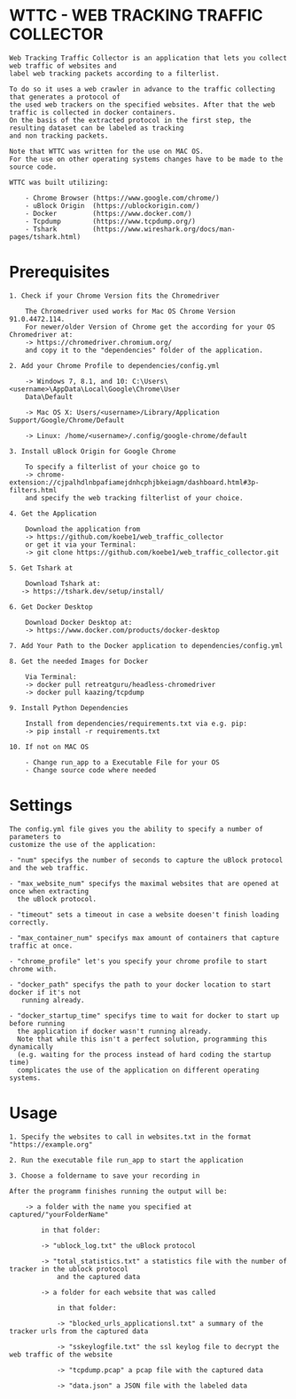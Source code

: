 # WTTC - WEB TRACKING TRAFFIC COLLECTOR

    Web Tracking Traffic Collector is an application that lets you collect web traffic of websites and 
    label web tracking packets according to a filterlist.

    To do so it uses a web crawler in advance to the traffic collecting that generates a protocol of 
    the used web trackers on the specified websites. After that the web traffic is collected in docker containers. 
    On the basis of the extracted protocol in the first step, the resulting dataset can be labeled as tracking 
    and non tracking packets.

    Note that WTTC was written for the use on MAC OS.
    For the use on other operating systems changes have to be made to the source code.

    WTTC was built utilizing:

        - Chrome Browser (https://www.google.com/chrome/)
        - uBlock Origin  (https://ublockorigin.com/)
        - Docker         (https://www.docker.com/)
        - Tcpdump        (https://www.tcpdump.org/)
        - Tshark         (https://www.wireshark.org/docs/man-pages/tshark.html)

# Prerequisites

    1. Check if your Chrome Version fits the Chromedriver

        The Chromedriver used works for Mac OS Chrome Version 91.0.4472.114.
        For newer/older Version of Chrome get the according for your OS Chromedriver at:
        -> https://chromedriver.chromium.org/
        and copy it to the "dependencies" folder of the application.

    2. Add your Chrome Profile to dependencies/config.yml

        -> Windows 7, 8.1, and 10: C:\Users\<username>\AppData\Local\Google\Chrome\User
        Data\Default

        -> Mac OS X: Users/<username>/Library/Application Support/Google/Chrome/Default

        -> Linux: /home/<username>/.config/google-chrome/default

    3. Install uBlock Origin for Google Chrome

        To specify a filterlist of your choice go to
        -> chrome-extension://cjpalhdlnbpafiamejdnhcphjbkeiagm/dashboard.html#3p-filters.html 
        and specify the web tracking filterlist of your choice.

    4. Get the Application

        Download the application from
        -> https://github.com/koebe1/web_traffic_collector 
        or get it via your Terminal:
        -> git clone https://github.com/koebe1/web_traffic_collector.git

    5. Get Tshark at

        Download Tshark at:
       -> https://tshark.dev/setup/install/

    6. Get Docker Desktop

        Download Docker Desktop at:
        -> https://www.docker.com/products/docker-desktop

    7. Add Your Path to the Docker application to dependencies/config.yml

    8. Get the needed Images for Docker

        Via Terminal:
        -> docker pull retreatguru/headless-chromedriver
        -> docker pull kaazing/tcpdump

    9. Install Python Dependencies

        Install from dependencies/requirements.txt via e.g. pip:
        -> pip install -r requirements.txt

    10. If not on MAC OS 
    
        - Change run_app to a Executable File for your OS
        - Change source code where needed

# Settings

    The config.yml file gives you the ability to specify a number of parameters to 
    customize the use of the application:

    - "num" specifys the number of seconds to capture the uBlock protocol and the web traffic.

    - "max_website_num" specifys the maximal websites that are opened at once when extracting 
      the uBlock protocol.

    - "timeout" sets a timeout in case a website doesen't finish loading correctly.

    - "max_container_num" specifys max amount of containers that capture traffic at once.

    - "chrome_profile" let's you specify your chrome profile to start chrome with.

    - "docker_path" specifys the path to your docker location to start docker if it's not 
       running already.

    - "docker_startup_time" specifys time to wait for docker to start up before running 
      the application if docker wasn't running already. 
      Note that while this isn't a perfect solution, programming this dynamically 
      (e.g. waiting for the process instead of hard coding the startup time)
      complicates the use of the application on different operating systems.

# Usage

    1. Specify the websites to call in websites.txt in the format "https://example.org"

    2. Run the executable file run_app to start the application

    3. Choose a foldername to save your recording in

    After the programm finishes running the output will be:

        -> a folder with the name you specified at captured/"yourFolderName"

            in that folder:

            -> "ublock_log.txt" the uBlock protocol

            -> "total_statistics.txt" a statistics file with the number of tracker in the ublock protocol
                and the captured data

            -> a folder for each website that was called

                in that folder:

                -> "blocked_urls_applicationsl.txt" a summary of the tracker urls from the captured data

                -> "sskeylogfile.txt" the ssl keylog file to decrypt the web traffic of the website

                -> "tcpdump.pcap" a pcap file with the captured data

                -> "data.json" a JSON file with the labeled data
